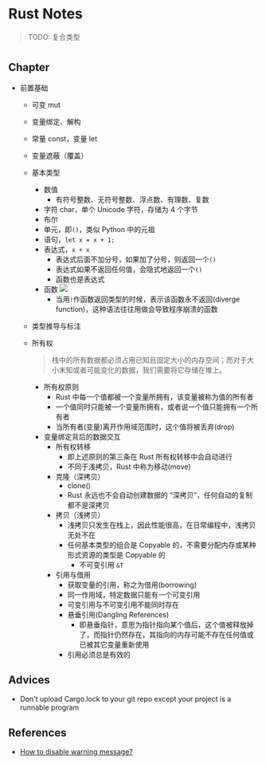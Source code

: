 # Rust Notes

> TODO: 复合类型

# 

## Chapter

- 前置基础
  - 可变 mut
  - 变量绑定、解构
  - 常量 const，变量 let
  - 变量遮蔽（覆盖）
  - 基本类型
    - 数值
      - 有符号整数、无符号整数、浮点数、有理数、复数 
    - 字符 char，单个 Unicode 字符，存储为 4 个字节
    - 布尔
    - 单元，即`()`，类似 Python 中的元祖
    - 语句，`let x = x + 1;`
    - 表达式，`x + x`
      - 表达式后面不加分号，如果加了分号，则返回一个`()`
      - 表达式如果不返回任何值，会隐式地返回一个`()`
      - 函数也是表达式
    - 函数
      ![](https://pic2.zhimg.com/80/v2-54b3a6d435d2482243edc4be9ab98153_1440w.png)
      - 当用`!`作函数返回类型的时候，表示该函数永不返回(diverge function)，这种语法往往用做会导致程序崩溃的函数
  - 类型推导与标注
  - 所有权
    
    > 栈中的所有数据都必须占用已知且固定大小的内存空间；而对于大小未知或者可能变化的数据，我们需要将它存储在堆上。
    - 所有权原则
      - Rust 中每一个值都被一个变量所拥有，该变量被称为值的所有者
      - 一个值同时只能被一个变量所拥有，或者说一个值只能拥有一个所有者
      - 当所有者(变量)离开作用域范围时，这个值将被丢弃(drop)
    - 变量绑定背后的数据交互
      - 所有权转移
        - 即上述原则的第三条在 Rust 所有权转移中会自动进行
        - 不同于浅拷贝，Rust 中称为移动(move)
      - 克隆（深拷贝）
        - clone() 
        - Rust 永远也不会自动创建数据的 “深拷贝”，任何自动的复制都不是深拷贝
      - 拷贝（浅拷贝）
        - 浅拷贝只发生在栈上，因此性能很高，在日常编程中，浅拷贝无处不在
        - 任何基本类型的组合是 Copyable 的，不需要分配内存或某种形式资源的类型是 Copyable 的
          - 不可变引用 `&T`
      - 引用与借用
        - 获取变量的引用，称之为借用(borrowing)
        - 同一作用域，特定数据只能有一个可变引用
        - 可变引用与不可变引用不能同时存在
        - 悬垂引用(Dangling References)
          - 即悬垂指针，意思为指针指向某个值后，这个值被释放掉了，而指针仍然存在，其指向的内存可能不存在任何值或已被其它变量重新使用
        - 引用必须总是有效的

## Advices

- Don't upload Cargo.lock to your git repo except your project is a runnable program

## References

- [How to disable warning message?](https://stackoverflow.com/questions/25877285/how-to-disable-unused-code-warnings-in-rust)
